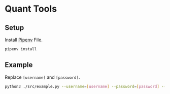 # Quant Tools

## Setup
Install [Pipenv](https://pipenv-fork.readthedocs.io/en/latest/basics.html) File.

```bash
pipenv install
```

## Example
Replace `[username]` and `[password]`.

```bash
python3 ./src/example.py --username=[username] --password=[password] --date=2021-01-13 --asset_class=commodity
```
